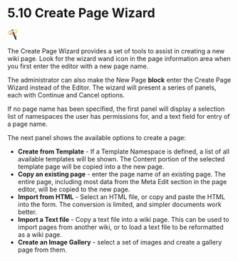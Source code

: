 # 5.10 Create Page Wizard

![](../assets/wizardicon.png)

The Create Page Wizard provides a set of tools to assist in creating a new wiki page. Look for the wizard wand icon in the page information area when you first enter the editor with a new page name.

The administrator can also make the New Page **block** enter the Create Page Wizard instead of the Editor.
The wizard will present a series of panels, each with Continue and Cancel options.

If no page name has been specified, the first panel will display a selection list of namespaces the user has permissions for, and a text field for entry of a page name.

The next panel shows the available options to create a page:
- **Create from Template** - If a Template Namespace is defined, a list of all available templates will be shown. The Content portion of the selected template page will be copied into a the new page.
- **Copy an existing page** - enter the page name of an existing page. The entire page, including most data from the Meta Edit section in the page editor, will be copied to the new page.
- **Import from HTML** - Select an HTML file, or copy and paste the HTML into the form. The conversion is limited, and simpler documents work better.
- **Import a Text file** - Copy a text file into a wiki page. This can be used to import pages from another wiki, or to load a text file to be reformatted as a wiki page.
- **Create an Image Gallery** - select a set of images and create a gallery page from them.